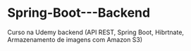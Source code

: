# Spring-Boot---Backend
Curso na Udemy backend (API REST, Spring Boot, Hibrtnate, Armazenamento de imagens com Amazon S3)
